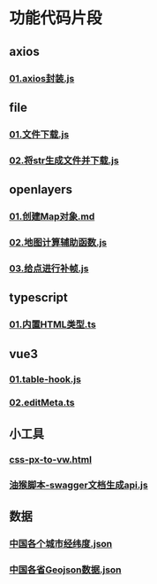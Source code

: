 # 功能代码片段 
## axios 
### [01.axios封装.js](content/axios/01.axios封装.js) 
## file 
### [01.文件下载.js](content/file/01.文件下载.js) 
### [02.将str生成文件并下载.js](content/file/02.将str生成文件并下载.js) 
## openlayers 
### [01.创建Map对象.md](content/openlayers/01.创建Map对象.md) 
### [02.地图计算辅助函数.js](content/openlayers/02.地图计算辅助函数.js) 
### [03.给点进行补帧.js](content/openlayers/03.给点进行补帧.js) 
## typescript 
### [01.内置HTML类型.ts](content/typescript/01.内置HTML类型.ts) 
## vue3 
### [01.table-hook.js](content/vue3/01.table-hook.js) 
### [02.editMeta.ts](content/vue3/02.editMeta.ts) 
## 小工具 
### [css-px-to-vw.html](content/小工具/css-px-to-vw.html) 
### [油猴脚本-swagger文档生成api.js](content/小工具/油猴脚本-swagger文档生成api.js) 
## 数据 
### [中国各个城市经纬度.json](content/数据/中国各个城市经纬度.json) 
### [中国各省Geojson数据.json](content/数据/中国各省Geojson数据.json) 
